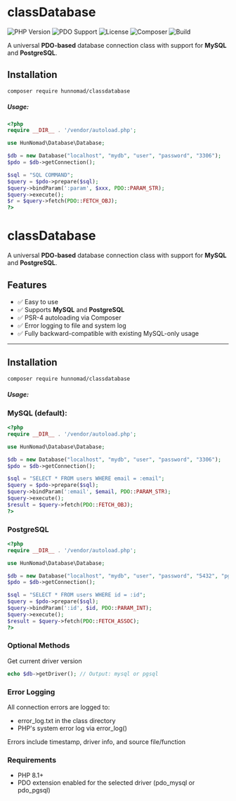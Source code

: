# classDatabase

![PHP Version](https://img.shields.io/badge/php-%5E8.1-blue)
![PDO Support](https://img.shields.io/badge/pdo-mysql%20%7C%20pgsql-brightgreen)
![License](https://img.shields.io/github/license/hunnomad/classdatabase)
![Composer](https://img.shields.io/packagist/v/hunnomad/classdatabase)
![Build](https://img.shields.io/badge/build-passing-success)

A universal **PDO-based** database connection class with support for **MySQL** and **PostgreSQL**.

## Installation

```sh
composer require hunnomad/classdatabase
```

##### Usage:

```php
<?php
require __DIR__ . '/vendor/autoload.php';

use HunNomad\Database\Database;

$db = new Database("localhost", "mydb", "user", "password", "3306");
$pdo = $db->getConnection();

$sql = "SQL COMMAND";
$query = $pdo->prepare($sql);
$query->bindParam(':param', $xxx, PDO::PARAM_STR);
$query->execute();
$r = $query->fetch(PDO::FETCH_OBJ);
?>
```



# classDatabase

A universal **PDO-based** database connection class with support for **MySQL** and **PostgreSQL**.

## Features

- ✅ Easy to use
- ✅ Supports **MySQL** and **PostgreSQL**
- ✅ PSR-4 autoloading via Composer
- ✅ Error logging to file and system log
- ✅ Fully backward-compatible with existing MySQL-only usage

---

## Installation

```sh
composer require hunnomad/classdatabase
```

##### Usage:

### MySQL (default):

```php
<?php
require __DIR__ . '/vendor/autoload.php';

use HunNomad\Database\Database;

$db = new Database("localhost", "mydb", "user", "password", "3306");
$pdo = $db->getConnection();

$sql = "SELECT * FROM users WHERE email = :email";
$query = $pdo->prepare($sql);
$query->bindParam(':email', $email, PDO::PARAM_STR);
$query->execute();
$result = $query->fetch(PDO::FETCH_OBJ);
?>
```

### PostgreSQL

```php
<?php
require __DIR__ . '/vendor/autoload.php';

use HunNomad\Database\Database;

$db = new Database("localhost", "mydb", "user", "password", "5432", "pgsql");
$pdo = $db->getConnection();

$sql = "SELECT * FROM users WHERE id = :id";
$query = $pdo->prepare($sql);
$query->bindParam(':id', $id, PDO::PARAM_INT);
$query->execute();
$result = $query->fetch(PDO::FETCH_ASSOC);
?>
```

### Optional Methods
Get current driver version

```php
echo $db->getDriver(); // Output: mysql or pgsql
```

### Error Logging
All connection errors are logged to:
- error_log.txt in the class directory
- PHP's system error log via error_log()

Errors include timestamp, driver info, and source file/function

### Requirements
- PHP 8.1+
- PDO extension enabled for the selected driver (pdo_mysql or pdo_pgsql)


